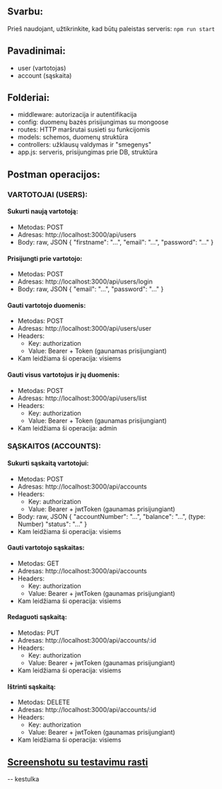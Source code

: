## Svarbu:

Prieš naudojant, užtikrinkite, kad būtų paleistas serveris: `npm run start`

## Pavadinimai:

- user (vartotojas)
- account (sąskaita)

## Folderiai:

- middleware: autorizacija ir autentifikacija
- config: duomenų bazės prisijungimas su mongoose
- routes: HTTP maršrutai susieti su funkcijomis
- models: schemos, duomenų struktūra
- controllers: užklausų valdymas ir "smegenys"
- app.js: serveris, prisijungimas prie DB, struktūra

## Postman operacijos:

### VARTOTOJAI (USERS):

#### Sukurti naują vartotoją:

- Metodas: POST
- Adresas: http://localhost:3000/api/users
- Body: raw, JSON
  {
  "firstname": "...",
  "email": "...",
  "password": "..."
  }

#### Prisijungti prie vartotojo:

- Metodas: POST
- Adresas: http://localhost:3000/api/users/login
- Body: raw, JSON
  {
  "email": "...",
  "password": "..."
  }

#### Gauti vartotojo duomenis:

- Metodas: POST
- Adresas: http://localhost:3000/api/users/user
- Headers:
  - Key: authorization
  - Value: Bearer + Token (gaunamas prisijungiant)
- Kam leidžiama ši operacija: visiems

#### Gauti visus vartotojus ir jų duomenis:

- Metodas: POST
- Adresas: http://localhost:3000/api/users/list
- Headers:
  - Key: authorization
  - Value: Bearer + Token (gaunamas prisijungiant)
- Kam leidžiama ši operacija: admin

### SĄSKAITOS (ACCOUNTS):

#### Sukurti sąskaitą vartotojui:

- Metodas: POST
- Adresas: http://localhost:3000/api/accounts
- Headers:
  - Key: authorization
  - Value: Bearer + jwtToken (gaunamas prisijungiant)
- Body: raw, JSON
  {
  "accountNumber": "...",
  "balance": "...", (type: Number)
  "status": "..."
  }
- Kam leidžiama ši operacija: visiems

#### Gauti vartotojo sąskaitas:

- Metodas: GET
- Adresas: http://localhost:3000/api/accounts
- Headers:
  - Key: authorization
  - Value: Bearer + jwtToken (gaunamas prisijungiant)
- Kam leidžiama ši operacija: visiems

#### Redaguoti sąskaitą:

- Metodas: PUT
- Adresas: http://localhost:3000/api/accounts/:id
- Headers:
  - Key: authorization
  - Value: Bearer + jwtToken (gaunamas prisijungiant)
- Kam leidžiama ši operacija: visiems

#### Ištrinti sąskaitą:

- Metodas: DELETE
- Adresas: http://localhost:3000/api/accounts/:id
- Headers:
  - Key: authorization
  - Value: Bearer + jwtToken (gaunamas prisijungiant)
- Kam leidžiama ši operacija: visiems

## [Screenshotu su testavimu rasti](https://docs.google.com/presentation/d/1QaUpaLDVA9Na-2hCP99Sl070LJfxaonmJ60svLGtbis/edit#slide=id.g2aafeda88d4_0_0)

-- kestulka
